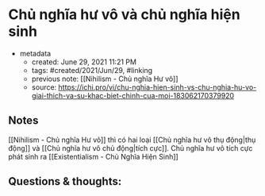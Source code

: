 # Chủ nghĩa hư vô và chủ nghĩa hiện sinh

- metadata
	- created: June 29, 2021 11:21 PM
	- tags: #created/2021/Jun/29, #linking 
	- previous note: [[Nihilism - Chủ nghĩa Hư vô]]
	- source: https://ichi.pro/vi/chu-nghia-hien-sinh-vs-chu-nghia-hu-vo-giai-thich-va-su-khac-biet-chinh-cua-moi-183062170379920

## Notes
[[Nihilism - Chủ nghĩa Hư vô]] thì có hai loại [[Chủ nghĩa hư vô thụ động|thụ động]] và [[Chủ nghĩa hư vô chủ động|tích cực]]. 
Chủ nghĩa hư vô tích cực phát sinh ra [[Existentialism - Chủ Nghĩa Hiện Sinh]]

## Questions & thoughts:


